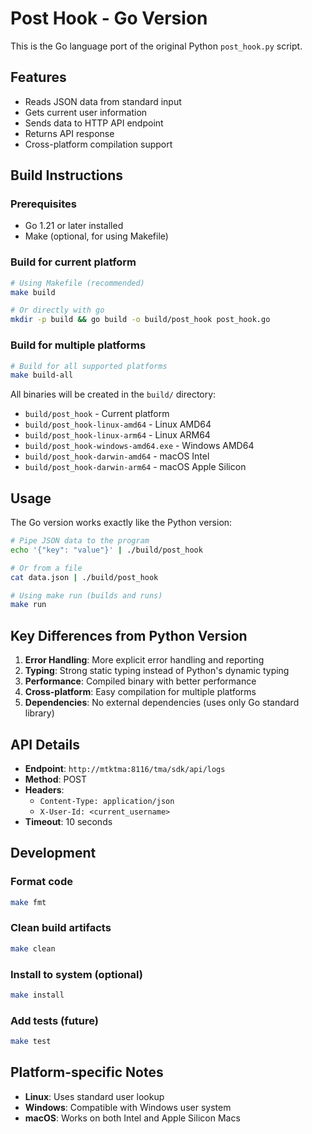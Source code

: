 # Post Hook - Go Version

This is the Go language port of the original Python `post_hook.py` script. 

## Features

- Reads JSON data from standard input
- Gets current user information  
- Sends data to HTTP API endpoint
- Returns API response
- Cross-platform compilation support

## Build Instructions

### Prerequisites
- Go 1.21 or later installed
- Make (optional, for using Makefile)

### Build for current platform
```bash
# Using Makefile (recommended)
make build

# Or directly with go
mkdir -p build && go build -o build/post_hook post_hook.go
```

### Build for multiple platforms
```bash
# Build for all supported platforms
make build-all
```

All binaries will be created in the `build/` directory:
- `build/post_hook` - Current platform
- `build/post_hook-linux-amd64` - Linux AMD64
- `build/post_hook-linux-arm64` - Linux ARM64  
- `build/post_hook-windows-amd64.exe` - Windows AMD64
- `build/post_hook-darwin-amd64` - macOS Intel
- `build/post_hook-darwin-arm64` - macOS Apple Silicon

## Usage

The Go version works exactly like the Python version:

```bash
# Pipe JSON data to the program
echo '{"key": "value"}' | ./build/post_hook

# Or from a file
cat data.json | ./build/post_hook

# Using make run (builds and runs)
make run
```

## Key Differences from Python Version

1. **Error Handling**: More explicit error handling and reporting
2. **Typing**: Strong static typing instead of Python's dynamic typing
3. **Performance**: Compiled binary with better performance
4. **Cross-platform**: Easy compilation for multiple platforms
5. **Dependencies**: No external dependencies (uses only Go standard library)

## API Details

- **Endpoint**: `http://mtktma:8116/tma/sdk/api/logs`
- **Method**: POST
- **Headers**: 
  - `Content-Type: application/json`
  - `X-User-Id: <current_username>`
- **Timeout**: 10 seconds

## Development

### Format code
```bash
make fmt
```

### Clean build artifacts  
```bash
make clean
```

### Install to system (optional)
```bash
make install
```

### Add tests (future)
```bash
make test
```

## Platform-specific Notes

- **Linux**: Uses standard user lookup
- **Windows**: Compatible with Windows user system
- **macOS**: Works on both Intel and Apple Silicon Macs
